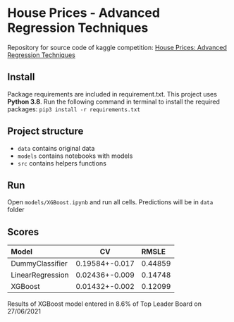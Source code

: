 # House Prices - Advanced Regression Techniques

Repository for source code of kaggle competition: [House Prices: Advanced Regression Techniques](https://www.kaggle.com/c/house-prices-advanced-regression-techniques)


## Install
Package requirements are included in requirement.txt. This project uses **Python 3.8**. Run the following command in terminal to install the required packages:
`pip3 install -r requirements.txt`

## Project structure

- `data` contains original data
- `models` contains notebooks with models
- `src` contains helpers functions

## Run
Open `models/XGBoost.ipynb` and run all cells. Predictions will be in `data` folder

## Scores

| Model                      | CV             | RMSLE   |
| :------------------------- |:--------------:| :-------|
| DummyClassifier            | 0.19584+-0.017 | 0.44859 |
| LinearRegression           | 0.02436+-0.009 | 0.14748 |
| XGBoost                    | 0.01432+-0.002 | 0.12099 |

Results of XGBoost model entered in 8.6% of Top Leader Board on 27/06/2021
